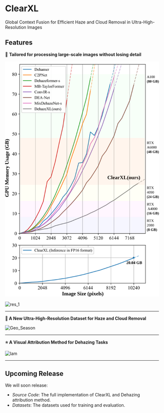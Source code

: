 # ClearXL

Global Context Fusion for Efficient Haze and Cloud Removal in Ultra-High-Resolution Images 


## Features

:rocket: **Tailored for processing large-scale images without losing detail**

![mem_usage](./imgs/mem_usage.svg)

![res_1](./imgs/res.jpg)

------

**:rainbow: A New Ultra-High-Resolution Dataset for Haze and Cloud Removal**

![Geo_Season](./imgs/Geo_Season.jpg)

------

**:star: A Visual Attribution Method for Dehazing Tasks**

![lam](./imgs/lam.jpg)

------

## Upcoming Release

We will soon release: 

- *Source Code*: The full implementation of ClearXL and Dehazing attribution method. 
- *Datasets*: The datasets used for training and evaluation. 

